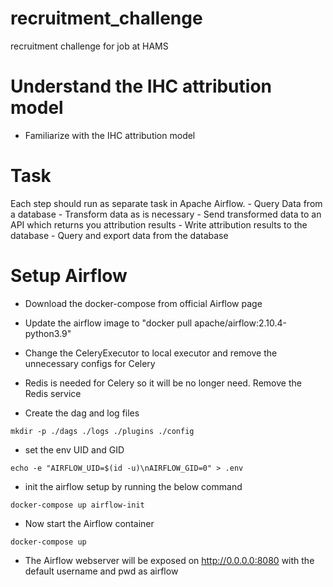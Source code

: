 # recruitment_challenge
recruitment challenge for job at HAMS

# Understand the IHC attribution model
- Familiarize with the IHC attribution model 
# Task
 Each step should run as separate task in Apache Airflow. 
    - Query Data from a database 
    - Transform data as is necessary
    - Send transformed data to an API which returns you attribution results
    - Write attribution results to the database
    - Query and export data from the database
    
# Setup Airflow
- Download the docker-compose from official Airflow page
- Update the airflow image to "docker pull apache/airflow:2.10.4-python3.9" 
- Change the CeleryExecutor to local executor and remove the unnecessary configs for Celery
- Redis is needed for Celery so it will be no longer need. Remove the Redis service

- Create the dag and log files
```
mkdir -p ./dags ./logs ./plugins ./config
```
- set the env UID and GID 
```
echo -e "AIRFLOW_UID=$(id -u)\nAIRFLOW_GID=0" > .env
```
- init the airflow setup by running the below command
```
docker-compose up airflow-init
```
- Now start the Airflow container
```
docker-compose up
```
- The Airflow webserver will be exposed on http://0.0.0.0:8080 with the default username and pwd as airflow





